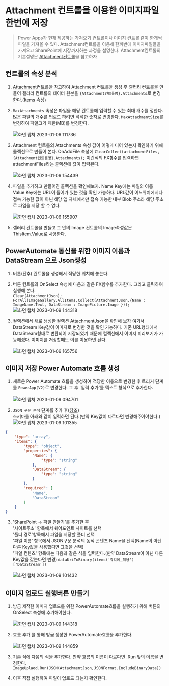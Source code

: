 # Attachment 컨트롤을 이용한 이미지파일 한번에 저장
> Power Apps가 현재 제공하는 가져오기 컨트롤이나 이미지 컨트롤 같이 한개씩 파일을 가져올 수 있다. Attachment컨트롤을 이용해 한꺼번에 이미지파일들을 가져오고 SharePoint에 저장까지하는 과정을 설명한다. Attachment컨트롤의 기본설명은 [Attachment컨트롤](https://nanenchanga.tistory.com/entry/Attachment-%EC%BB%A8%ED%8A%B8%EB%A1%A4)을 참고하자

## 컨트롤의 속성 분석
1. [Attachment컨트롤](https://nanenchanga.tistory.com/entry/Attachment-%EC%BB%A8%ED%8A%B8%EB%A1%A4)을 참고하여 Attachment 컨트롤을 생성 후 갤러리 컨트롤을 만들어 갤러리 컨트롤의 데이터 원본을 `{Attachment컨트롤명}.Attachments`로 변경한다.(Items 속성)

2. `MaxAttachments` 속성은 파일을 해당 컨트롤에 입력할 수 있는 최대 개수를 정한다. 많은 파일의 개수를 업로드 하려면 넉넉한 숫자로 변경한다. `MaxAttachmentSize`를 변경하여 파일크기 제한(MB)를 변경한다.<br><br>![화면 캡처 2023-01-06 111736](https://user-images.githubusercontent.com/39551265/210917226-3ddb2b9a-7840-4ea7-ace1-1d0cdf6d922e.png)<br>

3. Attachment 컨트롤의 Attachments 속성 값이 어떻게 디어 있는지 확인하기 위해 콜렉션으로 만들어 본다. OnAddFile 속성에 `ClearCollect(attachmentFiles,{Attachment컨트롤명}.Attachments);` 이런식의 FX함수를 입력하면 attachmentFiles라는 콜렉션에 값이 입력된다.<br><br>![화면 캡처 2023-01-06 154439](https://user-images.githubusercontent.com/39551265/210946128-f0c394ce-06d9-4f01-8685-532193e6b732.png)<br>

4. 파일을 추가하고 만들어진 콜렉션을 확인해보자. Name Key에는 파일의 이름 Value Key에는 URL이 들어가 있는 것을 확인 가능하다. URL값이 어느위치에서나 접속 가능한 값이 아닌 해당 앱 자체에서만 접속 가능한 내부 Blob 주소라 해당 주소로 파일을 저장 할 수 없다.<br><br>![화면 캡처 2023-01-06 155907](https://user-images.githubusercontent.com/39551265/210947693-2c6a863b-951f-4bc2-9ddd-882ebf97f4fd.png)<br>

5. 갤러리 컨트롤을 만들고 그 안의 Image 컨트롤의 Image속성값은 ThisItem.Value로 사용한다.

## PowerAutomate 통신을 위한 이미지 이름과 DataStream 으로 Json생성
1. 버튼(단추) 컨트롤을 생성해서 적당한 위치에 놓는다.

2. 버튼 컨트롤의 OnSelect 속성에 다음과 같은 FX함수를 추가한다. 그리고 클릭하여 실행해 본다.<br>`Clear(AttachmentJson);`<br>`ForAll(ImageGallery.AllItems,Collect(AttachmentJson,{Name : ImageName.Text, DataStream : ImagePicture.Image }));`<br>![화면 캡처 2023-01-09 144318](https://user-images.githubusercontent.com/39551265/211247088-a50aa69a-f200-403e-8959-0915dae8ca93.png)<br>

3. 컬렉션에서 새로 생성한 컬렉션 AttachmentJson을 확인해 보자 여기서 DataStream Key값이 이미지로 변경한 것을 확인 가능하다. 기존 URL형태에서 DataStream형태로 변환되어 저장되었기 때문에 컬렉션에서 이미지 미리보기가 가능해졌다. 이미지를 저장할때도 이를 이용하면 된다. <br><br>![화면 캡처 2023-01-06 165756](https://user-images.githubusercontent.com/39551265/210956403-fc5b976a-3000-4575-a871-b951d450cecd.png)<br>


## 이미지 저장 Power Automate 흐름 생성

1. 새로운 Power Automate 흐름을 생성하여 적당한 이름으로 변경한 후 트리거 단계를 `PowerApp(V2)`로 변경한다. 그 후 '입력 추가'를 텍스트 형식으로 추가한다.<br><br>![화면 캡처 2023-01-09 094701](https://user-images.githubusercontent.com/39551265/211227148-2f3fc49e-dba1-4fdc-9693-db8c378bcbe5.png)<br>

2. `JSON 구문 분석` 단계를 추가 후([참조](https://nanenchanga.tistory.com/entry/PowerAutomate-%EC%9E%91%EC%97%85-%EB%8D%B0%EC%9D%B4%ED%84%B0%EC%9E%91%EC%97%85-Json%EA%B5%AC%EB%AC%B8-%EB%B6%84%EC%84%9D))<br>스키마를 아래와 같이 입력하면 된다.(만약 Key값이 다르다면 변경해주어야한다.) <br>![화면 캡처 2023-01-09 101355](https://user-images.githubusercontent.com/39551265/211228592-b9dba6c0-542e-4a83-8caf-8b287c65085b.png)<br>
```json
{
    "type": "array",
    "items": {
        "type": "object",
        "properties": {
            "Name": {
                "type": "string"
            },
            "DataStream": {
                "type": "string"
            }
        },
        "required": [
            "Name",
            "DataStream"
        ]
    }
}
```


3. 'SharePoint -> 파일 만들기'를 추가한 후<br>'사이트주소' 항목에서 쉐어포인트 사이트를 선택<br>'폴더 경로'항목에서 파일을 저장할 폴더 선택<br>'파일 이름' 항목에서 JSON구문 분석의 동적 콘텐츠 Name을 선택(Name이 아닌 다른 Key값을 사용했다면 그것을 선택)<br>'파일 컨텐츠' 항목에는 다음과 같은 식을 입력한다.(만약 DataStream이 아닌 다른 Key값을 갖는다면 변경) `dataUriToBinary(items('각각에_적용')['DataStream'])`<br><br>![화면 캡처 2023-01-09 101432](https://user-images.githubusercontent.com/39551265/211228595-c425c22e-94e8-4df9-a753-961f1e659ee0.png)<br>


## 이미지 업로드 실행버튼 만들기

1. 방금 제작한 이미지 업로드를 위한 PowerAutomate흐름을 실행하기 위해 버튼의 OnSelect 속성에 추가해야한다.<br><br>![화면 캡처 2023-01-09 144318](https://user-images.githubusercontent.com/39551265/211247088-a50aa69a-f200-403e-8959-0915dae8ca93.png)<br>

2. 흐름 추가 를 통해 방금 생성한 PowerAutomate흐름을 추가한다.<br><br>![화면 캡처 2023-01-09 144859](https://user-images.githubusercontent.com/39551265/211247582-6cb89f97-c28c-4356-8de6-30f34e1ad1c6.png)<br>

3. 기존 식에 다음의 식을 추가한다. 만약 흐름의 이름이 다르다면 .Run 앞의 이름을 변경한다. `ImageUplaod.Run(JSON(AttachmentJson,JSONFormat.IncludeBinaryData))`

4. 이후 직접 실행하여 파일이 업로드 되는지 확인한다.